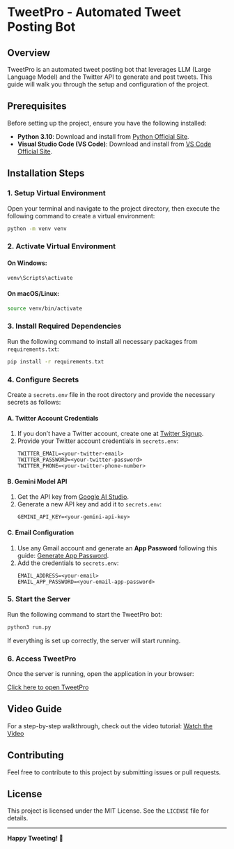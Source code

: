 # TweetPro - Automated Tweet Posting Bot

## Overview
TweetPro is an automated tweet posting bot that leverages LLM (Large Language Model) and the Twitter API to generate and post tweets. This guide will walk you through the setup and configuration of the project.

## Prerequisites
Before setting up the project, ensure you have the following installed:

- **Python 3.10**: Download and install from [Python Official Site](https://www.python.org/downloads/release/python-3100/).
- **Visual Studio Code (VS Code)**: Download and install from [VS Code Official Site](https://code.visualstudio.com/).

## Installation Steps

### 1. Setup Virtual Environment
Open your terminal and navigate to the project directory, then execute the following command to create a virtual environment:

```sh
python -m venv venv
```

### 2. Activate Virtual Environment
#### On Windows:
```sh
venv\Scripts\activate
```
#### On macOS/Linux:
```sh
source venv/bin/activate
```

### 3. Install Required Dependencies
Run the following command to install all necessary packages from `requirements.txt`:

```sh
pip install -r requirements.txt
```

### 4. Configure Secrets
Create a `secrets.env` file in the root directory and provide the necessary secrets as follows:

#### A. Twitter Account Credentials
1. If you don’t have a Twitter account, create one at [Twitter Signup](https://twitter.com/i/flow/signup).
2. Provide your Twitter account credentials in `secrets.env`:
   ```env
   TWITTER_EMAIL=<your-twitter-email>
   TWITTER_PASSWORD=<your-twitter-password>
   TWITTER_PHONE=<your-twitter-phone-number>
   ```

#### B. Gemini Model API
1. Get the API key from [Google AI Studio](https://aistudio.google.com/prompts/new_chat).
2. Generate a new API key and add it to `secrets.env`:
   ```env
   GEMINI_API_KEY=<your-gemini-api-key>
   ```

#### C. Email Configuration
1. Use any Gmail account and generate an **App Password** following this guide: [Generate App Password](https://support.google.com/mail/answer/185833?hl=en).
2. Add the credentials to `secrets.env`:
   ```env
   EMAIL_ADDRESS=<your-email>
   EMAIL_APP_PASSWORD=<your-email-app-password>
   ```

### 5. Start the Server
Run the following command to start the TweetPro bot:

```sh
python3 run.py
```

If everything is set up correctly, the server will start running.

### 6. Access TweetPro
Once the server is running, open the application in your browser:

[Click here to open TweetPro](http://127.0.0.1:5000/#)

## Video Guide
For a step-by-step walkthrough, check out the video tutorial:
[Watch the Video](https://www.canva.com/design/DAGhWXNmT50/Pcpa8mJgW67Mc_JlgZcFsw/watch?utm_content=DAGhWXNmT50&utm_campaign=designshare&utm_medium=link2&utm_source=uniquelinks&utlId=hd71b86410e)

## Contributing
Feel free to contribute to this project by submitting issues or pull requests.

## License
This project is licensed under the MIT License. See the `LICENSE` file for details.

---
**Happy Tweeting! 🚀**